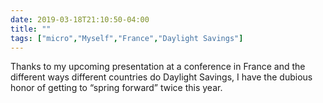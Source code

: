 ```yaml
---
date: 2019-03-18T21:10:50-04:00
title: ""
tags: ["micro","Myself","France","Daylight Savings"]
---
```

Thanks to my upcoming presentation at a conference in France and the different ways different countries do Daylight Savings, I have the dubious honor of getting to “spring forward” twice this year.
